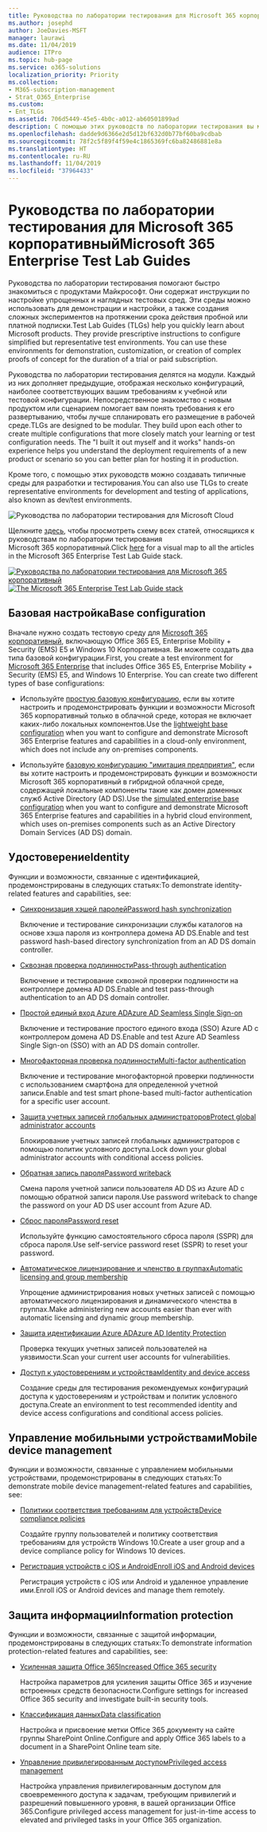 ```yaml
---
title: Руководства по лаборатории тестирования для Microsoft 365 корпоративный
ms.author: josephd
author: JoeDavies-MSFT
manager: laurawi
ms.date: 11/04/2019
audience: ITPro
ms.topic: hub-page
ms.service: o365-solutions
localization_priority: Priority
ms.collection:
- M365-subscription-management
- Strat_O365_Enterprise
ms.custom:
- Ent_TLGs
ms.assetid: 706d5449-45e5-4b0c-a012-ab60501899ad
description: С помощью этих руководств по лаборатории тестирования вы можете настраивать демонстрационные и экспериментальные среды, а также среды разработки и тестирования для Microsoft 365 корпоративный.
ms.openlocfilehash: dadde9d6366e2d5d12bf632d0b77bf60ba9cdbab
ms.sourcegitcommit: 78f2c5f89f4f59e4c1865369fc6ba82486881e8a
ms.translationtype: HT
ms.contentlocale: ru-RU
ms.lasthandoff: 11/04/2019
ms.locfileid: "37964433"
---
```

# <a name="microsoft-365-enterprise-test-lab-guides"></a><span data-ttu-id="614c9-103">Руководства по лаборатории тестирования для Microsoft 365 корпоративный</span><span class="sxs-lookup"><span data-stu-id="614c9-103">Microsoft 365 Enterprise Test Lab Guides</span></span>

<span data-ttu-id="614c9-p101">Руководства по лаборатории тестирования помогают быстро знакомиться с продуктами Майкрософт. Они содержат инструкции по настройке упрощенных и наглядных тестовых сред. Эти среды можно использовать для демонстрации и настройки, а также создания сложных экспериментов на протяжении срока действия пробной или платной подписки.</span><span class="sxs-lookup"><span data-stu-id="614c9-p101">Test Lab Guides (TLGs) help you quickly learn about Microsoft products. They provide prescriptive instructions to configure simplified but representative test environments. You can use these environments for demonstration, customization, or creation of complex proofs of concept for the duration of a trial or paid subscription.</span></span> 

<span data-ttu-id="614c9-p102">Руководства по лаборатории тестирования делятся на модули. Каждый из них дополняет предыдущие, отображая несколько конфигураций, наиболее соответствующих вашим требованиям к учебной или тестовой конфигурации. Непосредственное знакомство с новым продуктом или сценарием помогает вам понять требования к его развертыванию, чтобы лучше спланировать его размещение в рабочей среде.</span><span class="sxs-lookup"><span data-stu-id="614c9-p102">TLGs are designed to be modular. They build upon each other to create multiple configurations that more closely match your learning or test configuration needs. The "I built it out myself and it works" hands-on experience helps you understand the deployment requirements of a new product or scenario so you can better plan for hosting it in production.</span></span>

<span data-ttu-id="614c9-110">Кроме того, с помощью этих руководств можно создавать типичные среды для разработки и тестирования.</span><span class="sxs-lookup"><span data-stu-id="614c9-110">You can also use TLGs to create representative environments for development and testing of applications, also known as dev/test environments.</span></span>
  
![Руководства по лаборатории тестирования для Microsoft Cloud](media/m365-enterprise-test-lab-guides/cloud-tlg-icon.png)

<span data-ttu-id="614c9-112">Щелкните [здесь](media/m365-enterprise-test-lab-guides/Microsoft365EnterpriseTLGStack.pdf), чтобы просмотреть схему всех статей, относящихся к руководствам по лаборатории тестирования Microsoft 365 корпоративный.</span><span class="sxs-lookup"><span data-stu-id="614c9-112">Click [here](media/m365-enterprise-test-lab-guides/Microsoft365EnterpriseTLGStack.pdf) for a visual map to all the articles in the Microsoft 365 Enterprise Test Lab Guide stack.</span></span>

<span data-ttu-id="614c9-113">[![Руководства по лаборатории тестирования для Microsoft 365 корпоративный](./media/m365-enterprise-test-lab-guides/microsoft-365-enterprise-tlg-stack.png)](media/m365-enterprise-test-lab-guides/Microsoft365EnterpriseTLGStack.pdf)</span><span class="sxs-lookup"><span data-stu-id="614c9-113">[![The Microsoft 365 Enterprise Test Lab Guide stack](./media/m365-enterprise-test-lab-guides/microsoft-365-enterprise-tlg-stack.png)](media/m365-enterprise-test-lab-guides/Microsoft365EnterpriseTLGStack.pdf)</span></span>

## <a name="base-configuration"></a><span data-ttu-id="614c9-114">Базовая настройка</span><span class="sxs-lookup"><span data-stu-id="614c9-114">Base configuration</span></span>

<span data-ttu-id="614c9-p103">Вначале нужно создать тестовую среду для [Microsoft 365 корпоративный](https://docs.microsoft.com/microsoft-365-enterprise/), включающую Office 365 E5, Enterprise Mobility + Security (EMS) E5 и Windows 10 Корпоративная. Ви можете создать два типа базовой конфигурации.</span><span class="sxs-lookup"><span data-stu-id="614c9-p103">First, you create a test environment for [Microsoft 365 Enterprise](https://docs.microsoft.com/microsoft-365-enterprise/) that includes Office 365 E5, Enterprise Mobility + Security (EMS) E5, and Windows 10 Enterprise. You can create two different types of base configurations:</span></span>

- <span data-ttu-id="614c9-117">Используйте [простую базовую конфигурацию](lightweight-base-configuration-microsoft-365-enterprise.md), если вы хотите настроить и продемонстрировать функции и возможности Microsoft 365 корпоративный только в облачной среде, которая не включает каких-либо локальных компонентов.</span><span class="sxs-lookup"><span data-stu-id="614c9-117">Use the [lightweight base configuration](lightweight-base-configuration-microsoft-365-enterprise.md) when you want to configure and demonstrate Microsoft 365 Enterprise features and capabilities in a cloud-only environment, which does not include any on-premises components.</span></span>

- <span data-ttu-id="614c9-118">Используйте [базовую конфигурацию "имитация предприятия"](simulated-ent-base-configuration-microsoft-365-enterprise.md), если вы хотите настроить и продемонстрировать функции и возможности Microsoft 365 корпоративный в гибридной облачной среде, содержащей локальные компоненты такие как домен доменных служб Active Directory (AD DS).</span><span class="sxs-lookup"><span data-stu-id="614c9-118">Use the [simulated enterprise base configuration](simulated-ent-base-configuration-microsoft-365-enterprise.md) when you want to configure and demonstrate Microsoft 365 Enterprise features and capabilities in a hybrid cloud environment, which uses on-premises components such as an Active Directory Domain Services (AD DS) domain.</span></span>
    
## <a name="identity"></a><span data-ttu-id="614c9-119">Удостоверение</span><span class="sxs-lookup"><span data-stu-id="614c9-119">Identity</span></span>

<span data-ttu-id="614c9-120">Функции и возможности, связанные с идентификацией, продемонстрированы в следующих статьях:</span><span class="sxs-lookup"><span data-stu-id="614c9-120">To demonstrate identity-related features and capabilities, see:</span></span>

- [<span data-ttu-id="614c9-121">Синхронизация хэшей паролей</span><span class="sxs-lookup"><span data-stu-id="614c9-121">Password hash synchronization</span></span>](password-hash-sync-m365-ent-test-environment.md)
  
   <span data-ttu-id="614c9-122">Включение и тестирование синхронизации службы каталогов на основе хэша пароля из контроллера домена AD DS.</span><span class="sxs-lookup"><span data-stu-id="614c9-122">Enable and test password hash-based directory synchronization from an AD DS domain controller.</span></span>

- [<span data-ttu-id="614c9-123">Сквозная проверка подлинности</span><span class="sxs-lookup"><span data-stu-id="614c9-123">Pass-through authentication</span></span>](pass-through-auth-m365-ent-test-environment.md)
  
   <span data-ttu-id="614c9-124">Включение и тестирование сквозной проверки подлинности на контроллере домена AD DS.</span><span class="sxs-lookup"><span data-stu-id="614c9-124">Enable and test pass-through authentication to an AD DS domain controller.</span></span>

- [<span data-ttu-id="614c9-125">Простой единый вход Azure AD</span><span class="sxs-lookup"><span data-stu-id="614c9-125">Azure AD Seamless Single Sign-on</span></span>](single-sign-on-m365-ent-test-environment.md)
  
   <span data-ttu-id="614c9-126">Включение и тестирование простого единого входа (SSO) Azure AD с контроллером домена AD DS.</span><span class="sxs-lookup"><span data-stu-id="614c9-126">Enable and test Azure AD Seamless Single Sign-on (SSO) with an AD DS domain controller.</span></span>

- [<span data-ttu-id="614c9-127">Многофакторная проверка подлинности</span><span class="sxs-lookup"><span data-stu-id="614c9-127">Multi-factor authentication</span></span>](multi-factor-authentication-microsoft-365-test-environment.md)
  
   <span data-ttu-id="614c9-128">Включение и тестирование многофакторной проверки подлинности с использованием смартфона для определенной учетной записи.</span><span class="sxs-lookup"><span data-stu-id="614c9-128">Enable and test smart phone-based multi-factor authentication for a specific user account.</span></span>

- [<span data-ttu-id="614c9-129">Защита учетных записей глобальных администраторов</span><span class="sxs-lookup"><span data-stu-id="614c9-129">Protect global administrator accounts</span></span>](protect-global-administrator-accounts-microsoft-365-test-environment.md)
 
   <span data-ttu-id="614c9-130">Блокирование учетных записей глобальных администраторов с помощью политик условного доступа.</span><span class="sxs-lookup"><span data-stu-id="614c9-130">Lock down your global administrator accounts with conditional access policies.</span></span>

- [<span data-ttu-id="614c9-131">Обратная запись пароля</span><span class="sxs-lookup"><span data-stu-id="614c9-131">Password writeback</span></span>](password-writeback-m365-ent-test-environment.md)

   <span data-ttu-id="614c9-132">Смена пароля учетной записи пользователя AD DS из Azure AD с помощью обратной записи пароля.</span><span class="sxs-lookup"><span data-stu-id="614c9-132">Use password writeback to change the password on your AD DS user account from Azure AD.</span></span>

- [<span data-ttu-id="614c9-133">Сброс пароля</span><span class="sxs-lookup"><span data-stu-id="614c9-133">Password reset</span></span>](password-reset-m365-ent-test-environment.md)

   <span data-ttu-id="614c9-134">Используйте функцию самостоятельного сброса пароля (SSPR) для сброса пароля.</span><span class="sxs-lookup"><span data-stu-id="614c9-134">Use self-service password reset (SSPR) to reset your password.</span></span>

- [<span data-ttu-id="614c9-135">Автоматическое лицензирование и членство в группах</span><span class="sxs-lookup"><span data-stu-id="614c9-135">Automatic licensing and group membership</span></span>](automate-licenses-group-membership-microsoft-365-test-environment.md)

   <span data-ttu-id="614c9-136">Упрощение администрирования новых учетных записей с помощью автоматического лицензирования и динамического членства в группах.</span><span class="sxs-lookup"><span data-stu-id="614c9-136">Make administering new accounts easier than ever with automatic licensing and dynamic group membership.</span></span>

- [<span data-ttu-id="614c9-137">Защита идентификации Azure AD</span><span class="sxs-lookup"><span data-stu-id="614c9-137">Azure AD Identity Protection</span></span>](azure-ad-identity-protection-microsoft-365-test-environment.md)

   <span data-ttu-id="614c9-138">Проверка текущих учетных записей пользователей на уязвимости.</span><span class="sxs-lookup"><span data-stu-id="614c9-138">Scan your current user accounts for vulnerabilities.</span></span>

- [<span data-ttu-id="614c9-139">Доступ к удостоверениям и устройствам</span><span class="sxs-lookup"><span data-stu-id="614c9-139">Identity and device access</span></span>](identity-device-access-m365-test-environment.md)

   <span data-ttu-id="614c9-140">Создание среды для тестирования рекомендуемых конфигураций доступа к удостоверениям и устройствам и политик условного доступа.</span><span class="sxs-lookup"><span data-stu-id="614c9-140">Create an environment to test recommended identity and device access configurations and conditional access policies.</span></span>


## <a name="mobile-device-management"></a><span data-ttu-id="614c9-141">Управление мобильными устройствами</span><span class="sxs-lookup"><span data-stu-id="614c9-141">Mobile device management</span></span>

<span data-ttu-id="614c9-142">Функции и возможности, связанные с управлением мобильными устройствами, продемонстрированы в следующих статьях:</span><span class="sxs-lookup"><span data-stu-id="614c9-142">To demonstrate mobile device management-related features and capabilities, see:</span></span>

- [<span data-ttu-id="614c9-143">Политики соответствия требованиям для устройств</span><span class="sxs-lookup"><span data-stu-id="614c9-143">Device compliance policies</span></span>](mam-policies-for-your-microsoft-365-enterprise-dev-test-environment.md)
    
   <span data-ttu-id="614c9-144">Создайте группу пользователей и политику соответствия требованиям для устройств Windows 10.</span><span class="sxs-lookup"><span data-stu-id="614c9-144">Create a user group and a device compliance policy for Windows 10 devices.</span></span>
    
- [<span data-ttu-id="614c9-145">Регистрация устройств с iOS и Android</span><span class="sxs-lookup"><span data-stu-id="614c9-145">Enroll iOS and Android devices</span></span>](enroll-ios-and-android-devices-in-your-microsoft-enterprise-365-dev-test-environ.md)
   
   <span data-ttu-id="614c9-146">Регистрация устройств с iOS или Android и удаленное управление ими.</span><span class="sxs-lookup"><span data-stu-id="614c9-146">Enroll iOS or Android devices and manage them remotely.</span></span>


## <a name="information-protection"></a><span data-ttu-id="614c9-147">Защита информации</span><span class="sxs-lookup"><span data-stu-id="614c9-147">Information protection</span></span>

<span data-ttu-id="614c9-148">Функции и возможности, связанные с защитой информации, продемонстрированы в следующих статьях:</span><span class="sxs-lookup"><span data-stu-id="614c9-148">To demonstrate information protection-related features and capabilities, see:</span></span>

- [<span data-ttu-id="614c9-149">Усиленная защита Office 365</span><span class="sxs-lookup"><span data-stu-id="614c9-149">Increased Office 365 security</span></span>](increased-o365-security-microsoft-365-enterprise-dev-test-environment.md)
    
   <span data-ttu-id="614c9-150">Настройка параметров для усиления защиты Office 365 и изучение встроенных средств безопасности.</span><span class="sxs-lookup"><span data-stu-id="614c9-150">Configure settings for increased Office 365 security and investigate built-in security tools.</span></span>
  
- [<span data-ttu-id="614c9-151">Классификация данных</span><span class="sxs-lookup"><span data-stu-id="614c9-151">Data classification</span></span>](data-classification-microsoft-365-enterprise-dev-test-environment.md)
    
   <span data-ttu-id="614c9-152">Настройка и присвоение метки Office 365 документу на сайте группы SharePoint Online.</span><span class="sxs-lookup"><span data-stu-id="614c9-152">Configure and apply Office 365 labels to a document in a SharePoint Online team site.</span></span>
    
- [<span data-ttu-id="614c9-153">Управление привилегированным доступом</span><span class="sxs-lookup"><span data-stu-id="614c9-153">Privileged access management</span></span>](privileged-access-microsoft-365-enterprise-dev-test-environment.md)
    
   <span data-ttu-id="614c9-154">Настройка управления привилегированным доступом для своевременного доступа к задачам, требующим привилегий и разрешений повышенного уровня, в вашей организации Office 365.</span><span class="sxs-lookup"><span data-stu-id="614c9-154">Configure privileged access management for just-in-time access to elevated and privileged tasks in your Office 365 organization.</span></span>


